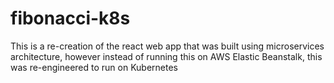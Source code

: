# fibonacci-k8s
This is a re-creation of the react web app that was built using microservices architecture, however instead of running this on AWS Elastic Beanstalk, this was re-engineered to run on Kubernetes